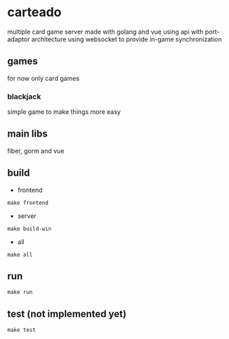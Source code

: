 # carteado
multiple card game server made with golang and vue
using api with port-adaptor architecture
using websocket to provide in-game synchronization

## games
for now only card games

### blackjack
simple game to make things more easy

## main libs
fiber, gorm and vue

## build
* frontend
```
make frontend
```

* server
```
make build-win
```

* all
```
make all
```

## run
```
make run
```

## test (not implemented yet)
```
make test
```